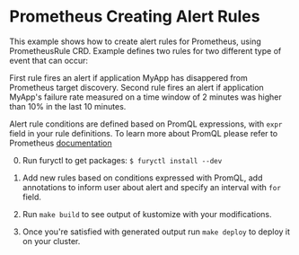 # Prometheus Creating Alert Rules

This example shows how to create alert rules for Prometheus, using PrometheusRule CRD. Example defines two rules for two different type of event that can occur: 

First rule fires an alert if application MyApp has disappered from Prometheus target discovery. Second rule fires an alert if application MyApp's failure rate measured on a time window of 2 minutes was higher than 10% in the last 10 minutes. 

Alert rule conditions are defined based on PromQL expressions, with `expr` field in your rule definitions. To learn more about PromQL please refer to Prometheus [documentation](https://prometheus.io/docs/prometheus/latest/querying/basics/)

0. Run furyctl to get packages: `$ furyctl install --dev`

1. Add new rules based on conditions expressed with PromQL, add annotations to inform user about alert and specify an interval with `for` field.

2. Run `make build` to see output of kustomize with your modifications.

3. Once you're satisfied with generated output run `make deploy` to deploy it on your cluster.
